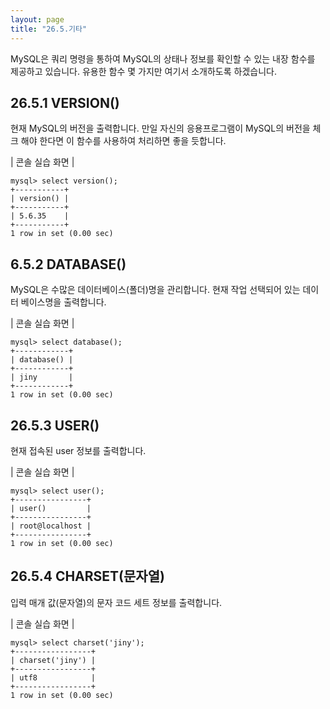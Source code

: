 ```yaml
---
layout: page
title: "26.5.기타"
--- 
```

MySQL은 쿼리 명령을 통하여 MySQL의 상태나 정보를 확인할 수 있는 내장 함수를 제공하고 있습니다. 유용한 함수 몇 가지만 여기서 소개하도록 하겠습니다.  

## 26.5.1 VERSION() 
현재 MySQL의 버전을 출력합니다. 만일 자신의 응용프로그램이 MySQL의 버전을 체크 
해야 한다면 이 함수를 사용하여 처리하면 좋을 듯합니다.  

| 콘솔 실습 화면 | 
```
mysql> select version();
+-----------+
| version() |
+-----------+
| 5.6.35    |
+-----------+
1 row in set (0.00 sec)

```

## 6.5.2 DATABASE() 
MySQL은 수많은 데이터베이스(폴더)명을 관리합니다. 현재 작업 선택되어 있는 데이터 베이스명을 출력합니다.  

| 콘솔 실습 화면 | 
```
mysql> select database();
+------------+
| database() |
+------------+
| jiny       |
+------------+
1 row in set (0.00 sec)

```

## 26.5.3 USER() 
현재 접속된 user 정보를 출력합니다.  

| 콘솔 실습 화면 | 
```
mysql> select user();
+----------------+
| user()         |
+----------------+
| root@localhost |
+----------------+
1 row in set (0.00 sec)

```

## 26.5.4 CHARSET(문자열) 
입력 매개 값(문자열)의 문자 코드 세트 정보를 출력합니다.  

| 콘솔 실습 화면 | 
```
mysql> select charset('jiny');
+-----------------+
| charset('jiny') |
+-----------------+
| utf8            |
+-----------------+
1 row in set (0.00 sec)

```